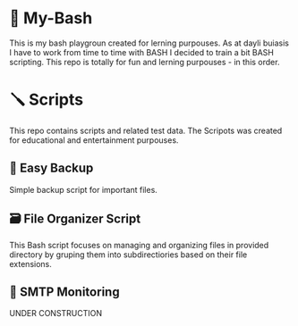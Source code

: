 # 🚙 My-Bash
This is my bash playgroun created for lerning purpouses. As at dayli buiasis I have to work from time to time with BASH I decided to train a bit BASH scripting. This repo is totally for fun and lerning purpouses - in this order.

# 🪛 Scripts
This repo contains scripts and related test data. The Scripots was created for educational and entertainment purpouses.

## 🦺 Easy Backup
Simple backup script for important files. 

## 🗃️ File Organizer Script
This Bash script focuses on managing and organizing files in provided directory by gruping them into subdirectiories based on their file extensions. 

## 📯 SMTP Monitoring
UNDER CONSTRUCTION